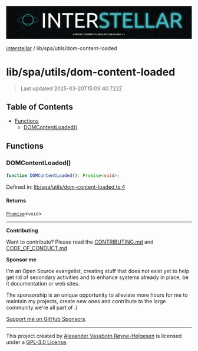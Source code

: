 <div><img alt="SPECCER logo" src="https://raw.githubusercontent.com/phun-ky/interstellar/main/public/interstellar-header.png" style="max-height:120px;"/></div>

[interstellar](../../../README.md) / lib/spa/utils/dom-content-loaded

# lib/spa/utils/dom-content-loaded

> Last updated 2025-03-20T15:09:40.722Z

## Table of Contents

- [Functions](#functions)
  - [DOMContentLoaded()](#domcontentloaded)

## Functions

### DOMContentLoaded()

```ts
function DOMContentLoaded(): Promise<void>;
```

Defined in:
[lib/spa/utils/dom-content-loaded.ts:4](https://github.com/phun-ky/interstellar/blob/main/src/lib/spa/utils/dom-content-loaded.ts#L4)

#### Returns

[`Promise`](https://developer.mozilla.org/docs/Web/JavaScript/Reference/Global_Objects/Promise)<`void`>

---

**Contributing**

Want to contribute? Please read the
[CONTRIBUTING.md](https://github.com/phun-ky/interstellar/blob/main/CONTRIBUTING.md)
and
[CODE_OF_CONDUCT.md](https://github.com/phun-ky/interstellar/blob/main/CODE_OF_CONDUCT.md)

**Sponsor me**

I'm an Open Source evangelist, creating stuff that does not exist yet to help
get rid of secondary activities and to enhance systems already in place, be it
documentation or web sites.

The sponsorship is an unique opportunity to alleviate more hours for me to
maintain my projects, create new ones and contribute to the large community
we're all part of :)

[Support me on GitHub Sponsors](https://github.com/sponsors/phun-ky).

---

This project created by [Alexander Vassbotn Røyne-Helgesen](http://phun-ky.net)
is licensed under a
[GPL-3.0 License](https://choosealicense.com/licenses/gpl-3.0/).

